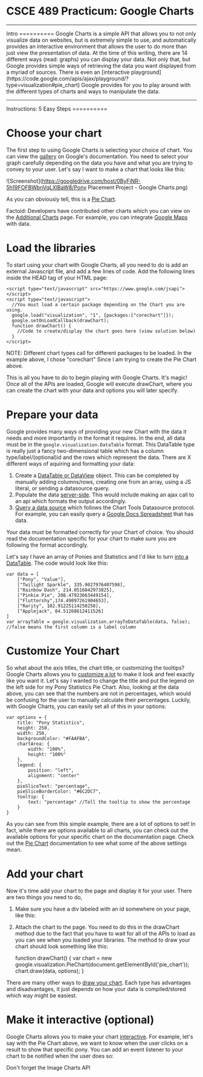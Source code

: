 CSCE 489 Practicum: Google Charts
===================
<hr />
Intro
==========
Google Charts is a simple API that allows you to not only visualize data on websites, but is extremely simple to use, and automatically provides an interactive environment that allows the user to do more than just view the presentation of data. At the time of this writing, there are 14 different ways (read: graphs) you can display your data. Not only that, but Google provides simple ways of retrieving the data you want displayed from a myriad of sources. There is even an [interactive playground](https://code.google.com/apis/ajax/playground/?type=visualization#pie_chart) Google provides for you to play around with the different types of charts and ways to manipulate the data.

<hr />
Instructions: 5 Easy Steps
==========

Choose your chart
=
The first step to using Google Charts is selecting your choice of chart. You can view the [gallery](https://developers.google.com/chart/interactive/docs/gallery) on Google's documentation. You need to select your graph carefully depending on the data you have and what you are trying to convey to your user. Let's say I want to make a chart that looks like this:

![Screenshot](https://googledrive.com/host/0ByFjNR-5h19FOFBWbnVqLXlBaW8/Pony Placement Project - Google Charts.png)

As you can obviously tell, this is a [Pie Chart](https://developers.google.com/chart/interactive/docs/gallery/piechart).

Factoid: Developers have contributed other charts which you can view on the [Additional Charts](https://google-developers.appspot.com/chart/interactive/docs/more_charts.html) page. For example, you can integrate [Google Maps](https://google-developers.appspot.com/chart/interactive/docs/gallery/map) with data.

Load the libraries
=
To start using your chart with Google Charts, all you need to do is add an external Javascript file, and add a few lines of code. Add the following lines inside the HEAD tag of your HTML page:

    <script type="text/javascript" src="https://www.google.com/jsapi"></script>
    <script type="text/javascript">
      //You must load a certain package depending on the Chart you are using.
      google.load("visualization", "1", {packages:["corechart"]});
      google.setOnLoadCallback(drawChart);
      function drawChart() {
        //Code to create/display the chart goes here (view solution below)
      }
    </script>

NOTE: Different chart types call for different packages to be loaded. In the example above, I chose "corechart" Since I am trying to create the Pie Chart above.

This is all you have to do to begin playing with Google Charts. It's magic! Once all of the APIs are loaded, Google will execute drawChart, where you can create the chart with your data and options you will later specify.


Prepare your data
=
Google provides many ways of providing your new Chart with the data it needs and more importantly in the format it requires. In the end, all data must be in the <code>google.visualization.DataTable</code> format. This DataTable type is really just a fancy two-dimensional table which has a column type/label/(optional)id and the rows which represent the data. There are X different ways of aquiring and formatting your data:

1. Create a [DataTable or DataView](https://developers.google.com/chart/interactive/docs/datatables_dataviews) object. This can be completed by manually adding columns/rows, creating one from an array, using a JS literal, or sending a datasource query. 
2. Populate the data [server-side](https://developers.google.com/chart/interactive/docs/php_example). This would include making an ajax call to an api which formats the output accordingly.
3. [Query a data source](https://developers.google.com/chart/interactive/docs/queries) which follows the Chart Tools Datasource protocol. For example, you can easily query a [Google Docs Spreadsheet](https://developers.google.com/chart/interactive/docs/datatables_dataviews#query) that has data.

Your data must be formatted correctly for your Chart of choice. You should read the documentation specific for your chart to make sure you are following the format accordingly. 

Let's say I have an array of Ponies and Statistics and I'd like to turn [into a DataTable](https://developers.google.com/chart/interactive/docs/datatables_dataviews#arraytodatatable). The code would look like this:

    var data = [
        ["Pony", "Value"],
        ["Twilight Sparkle", 335.9027976407598],
        ["Rainbow Dash", 214.0516842973825],
        ["Pinkie Pie", 208.47923663449154],
        ["Fluttershy",174.49897261904653],
        ["Rarity", 102.91225114250258],
        ["Applejack", 84.51268612411526]
    ]
    var arrayTable = google.visualization.arrayToDataTable(data, false); //false means the first column is a label column

Customize Your Chart
=
So what about the axis titles, the chart title, or customizing the tooltips? Google Charts allows you to [customize a lot](https://developers.google.com/chart/interactive/docs/customizing_charts) to make it look and feel exactly like you want it. Let's say I wanted to change the title and put the legend on the left side for my Pony Statistics Pie Chart. Also, looking at the data above, you can see that the numbers are not in percentages, which would be confusing for the user to manually calculate their percentages. Luckily, with Google Charts, you can easily set all of this in your options:
    
    var options = {
        title: "Pony Statistics",
        height: 250,
        width: 250,
        backgroundColor: "#FAAFBA",
        chartArea: {
            width: "100%",
            height: "100%"
        },
        legend: {
            position: "left",
            alignment: "center"
        },
        pieSliceText: "percentage",
        pieSliceBorderColor: "#6C2DC7",
        tooltip: {
            text: "percentage" //Tell the tooltip to show the percentage
        }
    }

As you can see from this simple example, there are a lot of options to set! In fact, while there are options available to all charts, you can check out the available options for your specific chart on the documentation page. Check out the [Pie Chart](https://developers.google.com/chart/interactive/docs/gallery/piechart#Configuration_Options) documentation to see what some of the above settings mean.

Add your chart
=

Now it's time add your chart to the page and display it for your user. There are two things you need to do,
1. Make sure you have a div labeled with an id somewhere on your page, like this:

    <body>
        <div id="pie_chart" /><!-- You can optionally set style like height/width here -->
    </body>

2. Attach the chart to the page. You need to do this in the drawChart method due to the fact that you have to wait for all of the APIs to load as you can see when you loaded your libraries. The method to draw your chart should look something like this:

    function drawChart() {
        var chart = new google.visualization.PieChart(document.getElementById('pie_chart'));
        chart.draw(data, options);
    }

There are many other ways to [draw your chart](https://developers.google.com/chart/interactive/docs/drawing_charts). Each type has advantages and disadvantages, it just depends on how your data is compiled/stored which way might be easiest.


Make it interactive (optional)
=

Google Charts allows you to make your chart [interactive](https://developers.google.com/chart/interactive/docs/events). For example, let's say with the Pie Chart above, we want to know when the user clicks on a result to show that specific pony. You can add an event listener to your chart to be notified when the user does so:

    


Don't forget the Image Charts API
